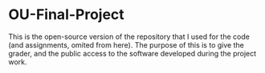 # OU-Final-Project
This is the open-source version of the repository that I used for the code (and assignments, omited from here). The purpose of this is to give the grader, and the public access to the software developed during the project work.
